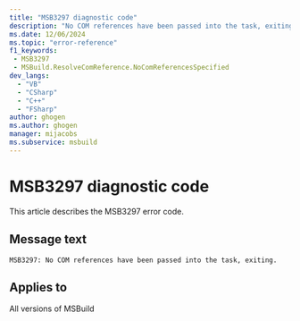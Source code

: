 ```yaml
---
title: "MSB3297 diagnostic code"
description: "No COM references have been passed into the task, exiting."
ms.date: 12/06/2024
ms.topic: "error-reference"
f1_keywords:
 - MSB3297
 - MSBuild.ResolveComReference.NoComReferencesSpecified
dev_langs:
  - "VB"
  - "CSharp"
  - "C++"
  - "FSharp"
author: ghogen
ms.author: ghogen
manager: mijacobs
ms.subservice: msbuild
---
```


# MSB3297 diagnostic code

<!-- :::ErrorDefinitionDescription::: -->
<!-- :::editable-content name="introDescription"::: -->
This article describes the MSB3297 error code.
<!-- :::editable-content-end::: -->

## Message text

```output
MSB3297: No COM references have been passed into the task, exiting.
```

<!-- :::editable-content name="postOutputDescription"::: -->
<!--
{StrBegin="MSB3297: "}
-->
<!-- :::editable-content-end::: -->
<!-- :::ErrorDefinitionDescription-end::: -->

## Applies to

All versions of MSBuild
